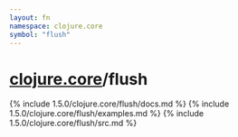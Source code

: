 ```yaml
---
layout: fn
namespace: clojure.core
symbol: "flush"
---
```


# [clojure.core](../)/flush

{% include 1.5.0/clojure.core/flush/docs.md %}
{% include 1.5.0/clojure.core/flush/examples.md %}
{% include 1.5.0/clojure.core/flush/src.md %}

